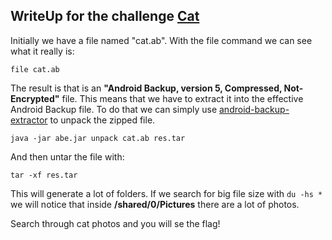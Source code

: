 ## WriteUp for the challenge [Cat](https://app.hackthebox.com/challenges/115)


Initially we have a file named "cat.ab". With the file command we can see what it really is:

`file cat.ab`

The result is that is an **"Android Backup, version 5, Compressed, Not-Encrypted"** file. 
This means that we have to extract it into the effective Android Backup file. To do that we can simply use [android-backup-extractor](https://github.com/nelenkov/android-backup-extractor) to unpack the zipped file.

`java -jar abe.jar unpack cat.ab res.tar`

And then untar the file with:

`tar -xf res.tar`

This will generate a lot of folders. If we search for big file size with `du -hs *` we will notice that inside **/shared/0/Pictures** there are a lot of photos.

Search through cat photos and you will se the flag!

